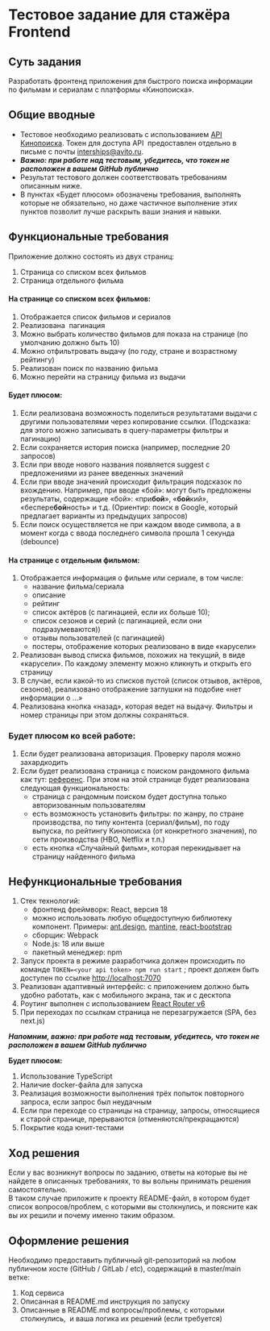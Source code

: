 # Тестовое задание для стажёра Frontend
## Суть задания
Разработать фронтенд приложения для быстрого поиска информации по фильмам и сериалам с платформы «Кинопоиска».
## Общие вводные
- Тестовое необходимо реализовать с использованием [API Кинопоиска](https://api.kinopoisk.dev/documentation). Токен для доступа API  предоставлен отдельно в письме с почты [interships@avito.ru](mailto:interships@avito.ru).
- ***Важно: при работе над тестовым, убедитесь, что токен не расположен в вашем GitHub публично***
- Результат тестового должен соответствовать требованиям описанным ниже. 
- В пунктах «Будет плюсом» обозначены требования, выполнять которые не обязательно, но даже частичное выполнение этих пунктов позволит лучше раскрыть ваши знания и навыки.
## Функциональные требования
Приложение должно состоять из двух страниц:
1. Страница со списком всех фильмов
2. Страница отдельного фильма
#### На странице со списком всех фильмов:
1. Отображается список фильмов и сериалов
2. Реализована  пагинация
3. Можно выбрать количество фильмов для показа на странице (по умолчанию должно быть 10)
4. Можно отфильтровать выдачу (по году, стране и возрастному рейтингу)
5. Реализован поиск по названию фильма
6. Можно перейти на страницу фильма из выдачи
#### Будет плюсом:
1. Если реализована возможность поделиться результатами выдачи с другими пользователями через копирование ссылки. (Подсказка: для этого можно записывать в query-параметры фильтры и пагинацию)
2. Если сохраняется история поиска (например, последние 20 запросов)
3. Если при вводе нового названия появляется suggest с предложениями из ранее введенных значений
4. Если при вводе значений происходит фильтрация подсказок по вхождению.  Например, при вводе «бой»: могут быть предложены результаты, содержащие «бой»: «при**бой**», «**бой**кий», «беспере**бой**ность» и т.д. (Ориентир: поиск в Google, который предлагает варианты из предыдущих запросов)
5. Если поиск осуществляется не при каждом вводе символа, а в момент когда с ввода последнего символа прошла 1 секунда (debounce)
#### На странице с отдельным фильмом:
1. Отображается информация о фильме или сериале, в том числе:
	- название фильма/сериала
	- описание
	- рейтинг
	- список актёров (с пагинацией, если их больше 10); 
	- список сезонов и серий (с пагинацией, если они подразумеваются)) 
	- отзывы пользователей (с пагинацией)
	- постеры, отображение которых реализовано в виде «карусели»
2. Реализован вывод списка фильмов, похожих на текущий, в виде «карусели». По каждому элементу можно кликнуть и открыть его страницу
3. В случае, если какой-то из списков пустой (список отзывов, актёров, сезонов), реализовано отображение заглушки на подобие «нет информации о ...»
4. Реализована кнопка «назад», которая ведет на выдачу. Фильтры и номер страницы при этом должны сохраняться.
### Будет плюсом ко всей работе:
1. Если будет реализована авторизация. Проверку пароля можно захардкодить
2. Если будет реализована страница c поиском рандомного фильма как тут: [референс](https://www.kinopoisk.ru/chance/). При этом на этой странице будет реализована следующая функциональность: 
	- страница с рандомным поиском будет доступна только авторизованным пользователям
	- есть возможность установить фильтры: по жанру, по стране производства, по типу контента (сериал/фильм), по году выпуска, по рейтингу Кинопоиска (от конкретного значения), по сети производства (HBO, Netflix и т.п.)
	- есть кнопка «Случайный фильм», которая перекидывает на страницу найденного фильма

## Нефункциональные требования
1. Стек технологий:
	- фронтенд фреймворк: React, версия 18
	- можно использовать любую общедоступную библиотеку компонент. Примеры: [ant.design](https://ant.design/), [mantine](https://mantine.dev/), [react-bootstrap](https://react-bootstrap.github.io/)
	- сборщик: Webpack
	- Node.js: 18 или выше
	- пакетный менеджер: npm
1. Запуск проекта в режиме разработчика должен происходить по команде `TOKEN=<your api token> npm run start` ; проект должен быть доступен по ссылке [http://localhost:7070](http://localhost:7070)
2. Реализован адаптивный интерфейс: с приложением должно быть удобно работать, как с мобильного экрана, так и с десктопа
3. Роутинг выполнен с использованием [React Router v6](https://reactrouter.com/en/main)
4. При переходах по ссылкам страница не перезагружается (SPA, без next.js)

***Напомним, важно: при работе над тестовым, убедитесь, что токен не расположен в вашем GitHub публично***

**Будет плюсом:**
1. Использование TypeScript
2. Наличие docker-файла для запуска
3. Реализация возможности выполнения трёх попыток повторного запроса, если запрос был неудачным 
4. Если при переходе со страницы на страницу, запросы, относящиеся к старой странице, прерываются (отменяются/прекращаются)
5. Покрытие кода юнит-тестами
## Ход решения
Если у вас возникнут вопросы по заданию, ответы на которые вы не найдете в описанных требованиях, то вы вольны принимать решения самостоятельно.  
В таком случае приложите к проекту README-файл, в котором будет список вопросов/проблем, с которыми вы столкнулись, и поясните как вы их решили и почему именно таким образом. 

## Оформление решения
Необходимо предоставить публичный git-репозиторий на любом публичном хосте (GitHub / GitLab / etc), содержащий в master/main ветке:
1. Код сервиса
2. Описанная в README.md инструкция по запуску
3. Описанные в README.md вопросы/проблемы, с которыми столкнулись,  и ваша логика их решений (если требуется)